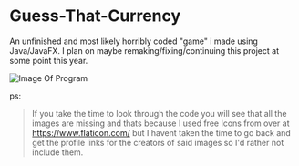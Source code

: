 # Guess-That-Currency

An unfinished and most likely horribly coded "game" i made using Java/JavaFX. I plan on maybe remaking/fixing/continuing this project at some point this year.

![Image Of Program](https://i.imgur.com/20kdvNs.png)




ps:
>If you take the time to look through the code you will see that all the images are missing and thats because I used free Icons from over at https://www.flaticon.com/ but I havent taken the time to go back and get the profile links for the creators of said images so I'd rather not include them.
